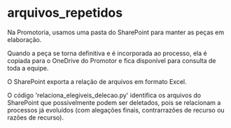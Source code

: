 # arquivos_repetidos

Na Promotoria, usamos uma pasta do SharePoint para manter as peças em elaboração.

Quando a peça se torna definitiva e é incorporada ao processo, ela é copiada para o OneDrive do Promotor e fica disponível para consulta de toda a equipe.

O SharePoint exporta a relação de arquivos em formato Excel.

O código 'relaciona_elegiveis_delecao.py' identifica os arquivos do SharePoint que possivelmente podem ser deletados, pois se relacionam a processos já evoluídos (com alegações finais, contrarrazões de recurso ou razões de recurso).
